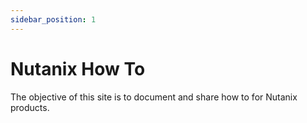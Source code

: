 ```yaml
---
sidebar_position: 1
---
```


# Nutanix How To

The objective of this site is to document and share how to for Nutanix products.